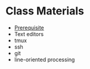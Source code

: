 # Class Materials

- [Prerequisite](prerequite.md)
- Text editors
- tmux
- ssh
- git
- line-oriented processing

